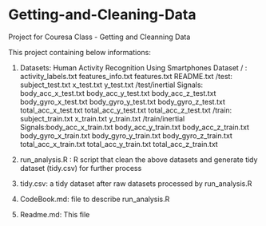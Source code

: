 Getting-and-Cleaning-Data
=========================

Project for Couresa Class - Getting and Cleanning Data

This project containing below informations:

1. Datasets: Human Activity Recognition Using Smartphones Dataset
	/ : activity_labels.txt
	    features_info.txt
	    features.txt
	    README.txt
	/test: 	subject_test.txt
		x_test.txt
		y_test.txt
	/test/inertial Signals: body_acc_x_test.txt
				body_acc_y_test.txt
				body_acc_z_test.txt
				body_gyro_x_test.txt
				body_gyro_y_test.txt
				body_gyro_z_test.txt
				total_acc_x_test.txt
				total_acc_y_test.txt
				total_acc_z_test.txt
	/train: subject_train.txt
		x_train.txt
		y_train.txt
	/train/inertial Signals:body_acc_x_train.txt
				body_acc_y_train.txt
				body_acc_z_train.txt
				body_gyro_x_train.txt
				body_gyro_y_train.txt
				body_gyro_z_train.txt
				total_acc_x_train.txt
				total_acc_y_train.txt
				total_acc_z_train.txt

2. run_analysis.R : R script that clean the above datasets and generate tidy dataset (tidy.csv) for further process

3. tidy.csv: a tidy dataset after raw datasets processed by run_analysis.R

4. CodeBook.md: file to describe run_analysis.R 

5. Readme.md: This file
